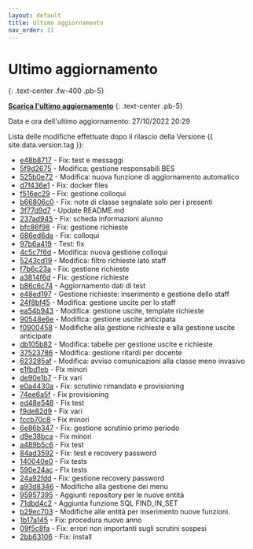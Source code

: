 ```yaml
---
layout: default
title: Ultimo aggiornamento
nav_order: 11
---
```


# Ultimo aggiornamento
{: .text-center .fw-400 .pb-5}

[**Scarica l'ultimo aggiornamento**](https://github.com/iisgiua/giuaschool/releases/download/update-v1.5.0/giuaschool-update-v1.5.0.zip)
{: .text-center .pb-5}

Data e ora dell'ultimo aggiornamento: 27/10/2022 20:29

Lista delle modifiche effettuate dopo il rilascio della Versione {{ site.data.version.tag }}:

- [e48b8717](http://github.com/iisgiua/giuaschool/commit/e48b8717600c10e96c41036744bf081a7a634c42) - Fix: test e messaggi
- [5f9d2675](http://github.com/iisgiua/giuaschool/commit/5f9d267569af032ded53856111d901493fc17dd8) - Modifica: gestione responsabili BES
- [525b0e72](http://github.com/iisgiua/giuaschool/commit/525b0e722e967ab0b5329485011ef4f27090a42e) - Modifica: nuova funzione di aggiornamento automatico
- [d7f436e1](http://github.com/iisgiua/giuaschool/commit/d7f436e12dffcc5db0445b9e9e389c5f68571e39) - Fix: docker files
- [f516ec29](http://github.com/iisgiua/giuaschool/commit/f516ec2977a9ca0365d760a2fa361573f1e1f559) - Fix: gestione colloqui
- [b66806c0](http://github.com/iisgiua/giuaschool/commit/b66806c0027adae5e68e7f4f2f61c8ddebdcacdf) - Fix: note di classe segnalate solo per i presenti
- [3f77d9d7](http://github.com/iisgiua/giuaschool/commit/3f77d9d75bf67652b535fe8ba663991caa938c0d) - Update README.md
- [237ad945](http://github.com/iisgiua/giuaschool/commit/237ad945cb705ccef628dd234871967521b63bbe) - Fix: scheda informazioni alunno
- [bfc86f98](http://github.com/iisgiua/giuaschool/commit/bfc86f98ebfeaa37bb24a41d51cdbae2d2e2653d) - Fix: gestione richieste
- [686ed6da](http://github.com/iisgiua/giuaschool/commit/686ed6daafe4e6427e5a9568e978da18a6c4d5a1) - Fix: colloqui
- [97b6a419](http://github.com/iisgiua/giuaschool/commit/97b6a4191041f8862d9e7eac89d987abba39e483) - Test: fix
- [4c5c7f6d](http://github.com/iisgiua/giuaschool/commit/4c5c7f6d722d4f5347f0cd199a3412a82a7851e2) - Modifica: nuova gestione colloqui
- [5243cd19](http://github.com/iisgiua/giuaschool/commit/5243cd191fb5d08f9ab8eacfb97f888ed1ef1bb5) - Modifica: filtro richieste lato staff
- [f7b6c23a](http://github.com/iisgiua/giuaschool/commit/f7b6c23a5f69211fd98aa102bd4b0cc1956676cd) - Fix: gestione richieste
- [a3814f6d](http://github.com/iisgiua/giuaschool/commit/a3814f6de5a1a8345e48e6b4630a76aade7de1b3) - Fix: gestione richieste
- [b86c6c74](http://github.com/iisgiua/giuaschool/commit/b86c6c748028891f55dff755531ba3438f04d8c0) - Aggiornamento dati di test
- [e48ed197](http://github.com/iisgiua/giuaschool/commit/e48ed1979186977707b8bf72fcde26c90b3607f5) - Gestione richieste: inserimento e gestione dello staff
- [24f8bf45](http://github.com/iisgiua/giuaschool/commit/24f8bf45ccd9a0d331521313e568bf5ce4dd83a2) - Modifica: gestione uscite per lo staff
- [ea54b943](http://github.com/iisgiua/giuaschool/commit/ea54b943cb86bf1532fa6ebf07e53dffbdbe0605) - Modifica: gestione uscite, template richieste
- [90548e6e](http://github.com/iisgiua/giuaschool/commit/90548e6e518395e6a230803b5d323140197d6aaa) - Modifica: gestione uscite anticipata
- [f0900458](http://github.com/iisgiua/giuaschool/commit/f090045871442588eab706ca76b6333e1364ab7a) - Modifiche alla gestione richieste e alla gestione uscite anticipate
- [db105b82](http://github.com/iisgiua/giuaschool/commit/db105b821f03a2ab010312af535e778f8adc28fb) - Modifica: tabelle per gestione uscite e richieste
- [37523786](http://github.com/iisgiua/giuaschool/commit/37523786793b78c69643757e7099afcea008c48e) - Modifica: gestione ritardi per docente
- [623285af](http://github.com/iisgiua/giuaschool/commit/623285af8fc53584a5d6a9868bb12be791967798) - Modifica: avviso comunicazioni alla classe meno invasivo
- [e1fbd1eb](http://github.com/iisgiua/giuaschool/commit/e1fbd1ebcdef0577bc4f7bb48d970640304f7cc5) - FIx minori
- [de90e1b7](http://github.com/iisgiua/giuaschool/commit/de90e1b7abb292d0ca4b1c58915eadc198910814) - Fix vari
- [e0a4430a](http://github.com/iisgiua/giuaschool/commit/e0a4430a54d493347c6dae77f685eefe5ee1c795) - Fix: scrutinio rimandato e provisioning
- [74ee6a5f](http://github.com/iisgiua/giuaschool/commit/74ee6a5fee738a2b5276e1bb2015bb4abb811e31) - Fix provisioning
- [ed48e548](http://github.com/iisgiua/giuaschool/commit/ed48e54875ff1f906aa943f9df90bf88988ed0f4) - Fix test
- [f9de82d9](http://github.com/iisgiua/giuaschool/commit/f9de82d9b674d97d13986840686e16c6846fc77d) - Fix vari
- [fccb70c8](http://github.com/iisgiua/giuaschool/commit/fccb70c806e689ff22ff4c453632d5d975febdd8) - Fix minori
- [6e86b347](http://github.com/iisgiua/giuaschool/commit/6e86b3477345ae1dbf4730c2efa47d9246555bd6) - Fix: gestione scrutinio primo periodo
- [d9e38bca](http://github.com/iisgiua/giuaschool/commit/d9e38bca7b5f3a4f1dc365c29f114089d8c98d32) - Fix minori
- [a489b5c6](http://github.com/iisgiua/giuaschool/commit/a489b5c65388e052b93748717b13507075ac4c73) - Fix test
- [84ad3592](http://github.com/iisgiua/giuaschool/commit/84ad3592f71ea32f631f1805d8a110df12a9ef76) - Fix: test e recovery password
- [140040e0](http://github.com/iisgiua/giuaschool/commit/140040e0a4f40ead3830a71ca1a71868b34a4508) - Fix tests
- [590e24ac](http://github.com/iisgiua/giuaschool/commit/590e24ac4eab9d809073ca7732893a5677e20114) - FIx tests
- [24a92fdd](http://github.com/iisgiua/giuaschool/commit/24a92fdd16390ffc618e01953f1134a3f4f53a19) - Fix: gestione recovery password
- [a93d8346](http://github.com/iisgiua/giuaschool/commit/a93d8346acfd91cb1ddcfed5a777777ebc294aad) - Modifiche alla gestione dei menu
- [95957395](http://github.com/iisgiua/giuaschool/commit/95957395d506e405e29284cb0ac4ac0c86fd8507) - Aggiunti repository per le nuove entità
- [71dbd4c2](http://github.com/iisgiua/giuaschool/commit/71dbd4c203be84a08ee218b51e4dd0977e03fc1b) - Aggiunta funzione SQL FIND_IN_SET
- [b29ec703](http://github.com/iisgiua/giuaschool/commit/b29ec703a86df237b63ebf23baa0ca6e15fe3505) - Modifiche alle entità per inserimento nuove funzioni.
- [1b17a145](http://github.com/iisgiua/giuaschool/commit/1b17a1455943b8f171f3269753c0529feca4d631) - Fix: procedura nuovo anno
- [09f5c8fa](http://github.com/iisgiua/giuaschool/commit/09f5c8fac066e919f4a86b4b4b9cecb941094e44) - Fix: errori non importanti sugli scrutini sospesi
- [2bb63106](http://github.com/iisgiua/giuaschool/commit/2bb63106c9be9e214360521fe16defcfdcbea69b) - Fix: install

